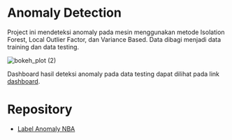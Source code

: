 # Anomaly Detection
Project ini mendeteksi anomaly pada mesin menggunakan metode Isolation Forest, Local Outlier Factor, dan Variance Based. 
Data dibagi menjadi data training dan data testing.

![bokeh_plot (2)](https://user-images.githubusercontent.com/100997606/188029141-69152389-1ae5-48b0-9684-394f588b054b.png)

Dashboard hasil deteksi anomaly pada data testing dapat dilihat pada link [dashboard](https://dash-anomaly-detection.herokuapp.com/).

# Repository
- [Label Anomaly NBA](https://github.com/numenta/NAB/blob/master/labels/combined_windows.json)
